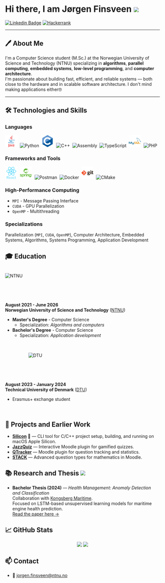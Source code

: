 # Hi there, I am Jørgen Finsveen <img src="https://media.giphy.com/media/hvRJCLFzcasrR4ia7z/giphy.gif" width="40">

[![Linkedin Badge](https://img.shields.io/badge/-joergen%20finsveen-blue?style=for-the-badge&logo=Linkedin&logoColor=white)](https://www.linkedin.com/in/joergen-finsveen/)
[![Hackerrank](https://img.shields.io/badge/-Hackerrank-2EC866?style=for-the-badge&logo=HackerRank&logoColor=white)](https://www.hackerrank.com/joergen_finsveen)

---

## 🖊️ About Me

I'm a Computer Science student (M.Sc.) at the Norwegian University of Science and Technology (NTNU) specializing in **algorithms**, **parallel computing**, **embedded systems**, **low-level programming**, and **computer architecture**.  
I'm passionate about building fast, efficient, and reliable systems — both close to the hardware and in scalable software architecture. I don't mind making applications either🤓

---

## 🛠️ Technologies and Skills

### Languages
<p>
<img src="https://github.com/devicons/devicon/blob/master/icons/java/java-original-wordmark.svg" title="Java" alt="Java" width="40" height="40"/>&nbsp;
<img src="https://upload.wikimedia.org/wikipedia/commons/thumb/c/c3/Python-logo-notext.svg/1869px-Python-logo-notext.svg.png" title="Python" alt="Python" width="40" height="40"/>&nbsp;
<img src="https://github.com/devicons/devicon/blob/master/icons/c/c-original.svg" title="C" alt="C" width="40"/>&nbsp;
<img src="https://upload.wikimedia.org/wikipedia/commons/thumb/1/18/ISO_C%2B%2B_Logo.svg/1822px-ISO_C%2B%2B_Logo.svg.png" title="C++" alt="C++" width="35"/>&nbsp;
<img src="https://github.com/user-attachments/assets/bf62ac11-8418-4514-90a1-e85761c1e080" title="Assembly" alt="Assembly" width="40"/>&nbsp;
<img src="https://upload.wikimedia.org/wikipedia/commons/thumb/4/4c/Typescript_logo_2020.svg/2048px-Typescript_logo_2020.svg.png" title="TypeScript" alt="TypeScript" width="40" height="40"/>&nbsp;
<img src="https://github.com/devicons/devicon/blob/master/icons/mysql/mysql-original-wordmark.svg" title="MySQL"  alt="MySQL" width="40" height="40"/>&nbsp;
<img src="https://upload.wikimedia.org/wikipedia/commons/thumb/2/27/PHP-logo.svg/1200px-PHP-logo.svg.png" title="PHP" alt="PHP"  height="40"/>&nbsp;
</p>

### Frameworks and Tools
<p>
<img src="https://github.com/devicons/devicon/blob/master/icons/react/react-original-wordmark.svg" title="React" alt="React" width="40" height="40"/>&nbsp;
<img src="https://github.com/devicons/devicon/blob/master/icons/spring/spring-original-wordmark.svg" title="Spring" alt="Spring" width="40" height="40"/>&nbsp; 
<img src="https://www.vectorlogo.zone/logos/getpostman/getpostman-icon.svg" title="Postman"  alt="Postman" width="40" height="40"/>&nbsp;
<img src="https://www.docker.com/wp-content/uploads/2022/03/vertical-logo-monochromatic.png" title="Docker" **alt="Docker" height="40"/>&nbsp;
<img src="https://github.com/devicons/devicon/blob/master/icons/git/git-original-wordmark.svg" title="Git" **alt="Git" width="40" height="40"/>&nbsp;
<img src="https://github.com/user-attachments/assets/e19aed65-9746-477d-b725-f176cd8c3dee" title="CMake" alt="CMake" width="40" height="40"/>&nbsp;
</p>

### High-Performance Computing
* ```MPI``` - Message Passing Interface
* ```CUDA``` - GPU Parallelization
* ```OpenMP``` - Multithreading

### Specializations
Parallelization (```MPI```, ```CUDA```, ```OpenMP```), Computer Architecture, Embedded Systems, Algorithms, Systems Programming, Application Development


## 🎓 Education

<br/> 
<div display="table" float="left">
<img src="https://upload.wikimedia.org/wikipedia/commons/thumb/4/4c/Logo-Ntnu.svg/1200px-Logo-Ntnu.svg.png"
     title="NTNU"
     alt="NTNU"
     height="80"
     style="display: table-cell; vertical-align: middle;" />


__August 2021 - June 2026__ <br/>
__Norwegian University of Science and Technology__ (<a href="https://www.ntnu.edu">NTNU</a>)
* __Master's Degree__ - Computer Science
  * Specialization: _Algorithms and computers_
* __Bachelor's Degree__ - Computer Science
  * Specialization: _Application development_
 
    
</div>

<br/>

<div display="table" float="left">
&nbsp;&nbsp;<img src="https://upload.wikimedia.org/wikipedia/commons/thumb/2/2a/Danmarks_Tekniske_Universitet_%28logo%29.svg/1200px-Danmarks_Tekniske_Universitet_%28logo%29.svg.png"
     title="DTU"
     alt="DTU"
     height="80"
     style="padding-left: 15%; display: table-cell; vertical-align: middle;" />


__August 2023 - January 2024__ <br/>
__Technical University of Denmark__ (<a href="https://www.dtu.dk/english/">DTU</a>)
* Erasmus+ exchange student

</div>

<br/>

## 📆 Projects and Earlier Work

- [**Silicon**](https://github.com/jorgenfinsveen/silicon) 🚀 — CLI tool for C/C++ project setup, building, and running on macOS Apple Silicon.
- [**JazzQuiz**](https://github.com/KQMATH/moodle-mod_jazzquiz) — Interactive Moodle plugin for gamified quizzes.
- [**QTracker**](https://github.com/KQMATH/moodle-local_qtracker) — Moodle plugin for question tracking and statistics.
- [**STACK**](https://github.com/KQMATH/moodle-qtype_stack) — Advanced question types for mathematics in Moodle.



## 📚 Research and Thesis [<img src="https://upload.wikimedia.org/wikipedia/commons/thumb/4/4c/Logo-Ntnu.svg/2048px-Logo-Ntnu.svg.png" height="20"/>](https://www.ntnu.edu)

- **Bachelor Thesis (2024)** — *Health Management: Anomaly Detection and Classification*  
  Collaboration with [Kongsberg Maritime](https://www.kongsberg.com/maritime/).  
  Focused on LSTM-based unsupervised learning models for maritime engine health prediction.  
  [Read the paper here →](https://hdl.handle.net/11250/3138358)




## 📈 GitHub Stats
<p align="center">
  <img src="https://github-readme-stats.vercel.app/api?username=jorgenfinsveen&show_icons=true&theme=radical" height="200"/>
  <img src="https://github-readme-stats.vercel.app/api/top-langs/?username=jorgenfinsveen&layout=compact&theme=radical&hide=HTML,CSS,Jupyter%20Notebook" height="200"/>
</p>



<!--
### 📈 Stats

<br/>

<p float="left">


[![Top Langs](https://github-readme-stats.vercel.app/api/top-langs/?username=jorgenfinsveen&layout=donut&theme=vision-friendly-dark)](https://github.com/anuraghazra/github-readme-stats)&nbsp;
[![GitHub Streak](http://github-readme-streak-stats.herokuapp.com?user=jorgenfinsveen&theme=dark&background=000000$card_width=900)](https://git.io/streak-stats)


</p>

<br/><br/>
-->


## 📫 Contact

- 📧 [jorgen.finsveen@ntnu.no](mailto:jorgen.finsveen@ntnu.no)
<!-- * Personal: [joergen.finsveen@gmail.com](mailto:joergen.finsveen@gmail.com) -->
